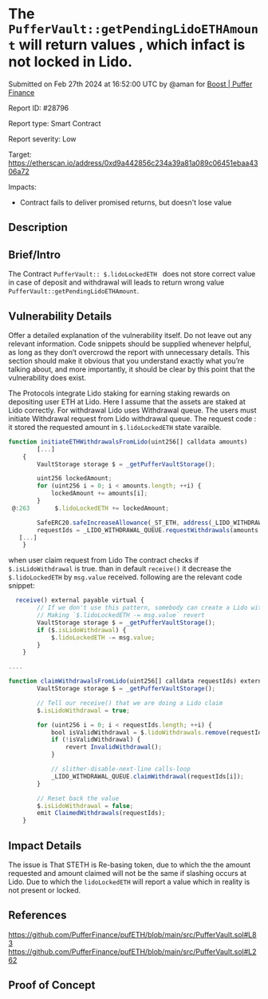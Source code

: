 
# The `PufferVault::getPendingLidoETHAmount` will return values , which infact is not locked in Lido.  

Submitted on Feb 27th 2024 at 16:52:00 UTC by @aman for [Boost | Puffer Finance](https://immunefi.com/bounty/pufferfinance-boost/)

Report ID: #28796

Report type: Smart Contract

Report severity: Low

Target: https://etherscan.io/address/0xd9a442856c234a39a81a089c06451ebaa4306a72

Impacts:
- Contract fails to deliver promised returns, but doesn't lose value

## Description
## Brief/Intro
The Contract `PufferVault:: $.lidoLockedETH ` does not store correct value in case of deposit and withdrawal will leads to return wrong value `PufferVault::getPendingLidoETHAmount`.

## Vulnerability Details
Offer a detailed explanation of the vulnerability itself. Do not leave out any relevant information. Code snippets should be supplied whenever helpful, as long as they don’t overcrowd the report with unnecessary details. This section should make it obvious that you understand exactly what you’re talking about, and more importantly, it should be clear by this point that the vulnerability does exist.

The Protocols integrate Lido staking for earning staking rewards on depositing user ETH at Lido. Here I assume that the assets are staked at Lido correctly. For withdrawal Lido uses Withdrawal queue. The users must initiate Withdrawal request from Lido withdrawal queue.
The request code : it stored the requested amount in `$.lidoLockedETH` state varaible.
```javascript
function initiateETHWithdrawalsFromLido(uint256[] calldata amounts)
        [...]
    {
        VaultStorage storage $ = _getPufferVaultStorage();

        uint256 lockedAmount;
        for (uint256 i = 0; i < amounts.length; ++i) {
            lockedAmount += amounts[i];
        }
 @:263       $.lidoLockedETH += lockedAmount;

        SafeERC20.safeIncreaseAllowance(_ST_ETH, address(_LIDO_WITHDRAWAL_QUEUE), lockedAmount);
        requestIds = _LIDO_WITHDRAWAL_QUEUE.requestWithdrawals(amounts, address(this));
   [...]
    }
```
when user claim request from Lido The contract checks if `$.isLidoWithdrawal` is true. than  in default `receive()` it decrease the `$.lidoLockedETH` by `msg.value` received.
following are the relevant code snippet:
```javascript
  receive() external payable virtual {
        // If we don't use this pattern, somebody can create a Lido withdrawal, claim it to this contract
        // Making `$.lidoLockedETH -= msg.value` revert
        VaultStorage storage $ = _getPufferVaultStorage();
        if ($.isLidoWithdrawal) {
            $.lidoLockedETH -= msg.value;
        }
    }

....

function claimWithdrawalsFromLido(uint256[] calldata requestIds) external virtual {
        VaultStorage storage $ = _getPufferVaultStorage();

        // Tell our receive() that we are doing a Lido claim
        $.isLidoWithdrawal = true;

        for (uint256 i = 0; i < requestIds.length; ++i) {
            bool isValidWithdrawal = $.lidoWithdrawals.remove(requestIds[i]);
            if (!isValidWithdrawal) {
                revert InvalidWithdrawal();
            }

            // slither-disable-next-line calls-loop
            _LIDO_WITHDRAWAL_QUEUE.claimWithdrawal(requestIds[i]);
        }

        // Reset back the value
        $.isLidoWithdrawal = false;
        emit ClaimedWithdrawals(requestIds);
    }

```





## Impact Details
The issue is That STETH is Re-basing token, due to which the the amount requested and amount claimed will not be the same if slashing occurs at Lido. 
Due to which the `lidoLockedETH` will report a value which in reality is not present or locked.

## References
https://github.com/PufferFinance/pufETH/blob/main/src/PufferVault.sol#L83
https://github.com/PufferFinance/pufETH/blob/main/src/PufferVault.sol#L262



## Proof of Concept
